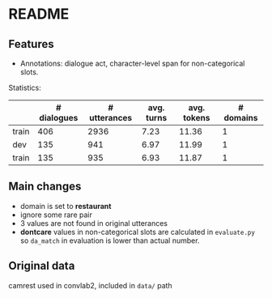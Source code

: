 # README

## Features

- Annotations: dialogue act, character-level span for non-categorical slots.

Statistics: 

|       | \# dialogues | \# utterances | avg. turns | avg. tokens | \# domains |
| ----- | ------------ | ------------- | ---------- | ----------- | ---------- |
| train | 406         | 2936         | 7.23     | 11.36       | 1          |
| dev | 135         | 941         | 6.97      | 11.99       | 1          |
| train | 135         | 935         | 6.93       | 11.87       | 1          |

## Main changes

- domain is set to **restaurant**
- ignore some rare pair
- 3 values are not found in original utterances
- **dontcare** values in non-categorical slots are calculated in `evaluate.py` so `da_match` in evaluation is lower than actual number.

## Original data

camrest used in convlab2, included in `data/` path